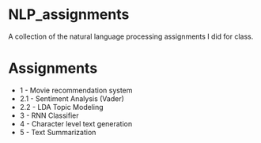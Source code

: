 # NLP_assignments
A collection of the natural language processing assignments I did for class.

# Assignments
* 1 - Movie recommendation system
* 2.1 - Sentiment Analysis (Vader)
* 2.2 - LDA Topic Modeling
* 3 - RNN Classifier
* 4 - Character level text generation
* 5 - Text Summarization
